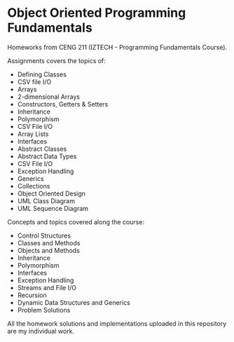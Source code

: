 # Object Oriented Programming Fundamentals

Homeworks from CENG 211 (IZTECH - Programming Fundamentals Course).

Assignments covers the topics of:

* Defining Classes
* CSV file I/O
* Arrays
* 2-dimensional Arrays
* Constructors, Getters & Setters
* Inheritance
* Polymorphism
* CSV File I/O
* Array Lists
* Interfaces
* Abstract Classes
* Abstract Data Types
* CSV File I/O
* Exception Handling
* Generics
* Collections
* Object Oriented Design
* UML Class Diagram
* UML Sequence Diagram

Concepts and topics covered along the course:

* Control Structures
* Classes and Methods
* Objects and Methods
* Inheritance
* Polymorphism
* Interfaces
* Exception Handling
* Streams and File I/O
* Recursion
* Dynamic Data Structures and Generics
* Problem Solutions

All the homework solutions and implementations uploaded in this repository are my individual work.
